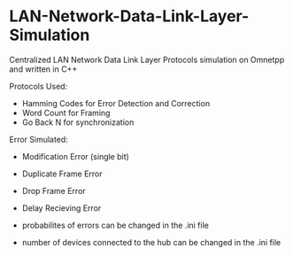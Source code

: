 # LAN-Network-Data-Link-Layer-Simulation
Centralized LAN Network Data Link Layer Protocols simulation on Omnetpp and written in C++

Protocols Used:
* Hamming Codes for Error Detection and Correction
* Word Count for Framing
* Go Back N for synchronization

Error Simulated:
* Modification Error (single bit)
* Duplicate Frame Error
* Drop Frame Error
* Delay Recieving Error

* probabilites of errors can be changed in the .ini file 
* number of devices connected to the hub can be changed in the .ini file

